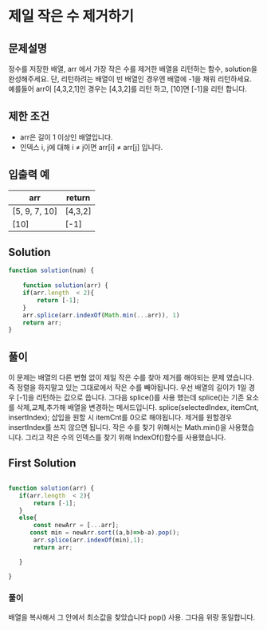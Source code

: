 # 제일 작은 수 제거하기

## 문제설명

정수를 저장한 배열, arr 에서 가장 작은 수를 제거한 배열을 리턴하는 함수, solution을 완성해주세요. 단, 리턴하려는 배열이 빈 배열인 경우엔 배열에 -1을 채워 리턴하세요. 예를들어 arr이 [4,3,2,1]인 경우는 [4,3,2]를 리턴 하고, [10]면 [-1]을 리턴 합니다.

## 제한 조건 

- arr은 길이 1 이상인 배열입니다.
- 인덱스 i, j에 대해 i ≠ j이면 arr[i] ≠ arr[j] 입니다.

## 입출력 예

|arr|return|
|------|---|
|[5, 9, 7, 10]| [4,3,2] |
|[10]| [-1] |

## Solution

```js
function solution(num) {
    
    function solution(arr) {
    if(arr.length  < 2){
        return [-1];
    }
    arr.splice(arr.indexOf(Math.min(...arr)), 1)
    return arr;
} 
```

## 풀이
이 문제는 배열의 다른 변형 없이 제일 작은 수를 찾아 제거를 해야되는 문제 였습니다. 
즉 정렬을 하지말고 있는 그대로에서 작은 수를 빼야됩니다. 
우선 배열의 길이가 1일 경우 [-1]을 리턴하는 값으로 씁니다. 
그다음 splice()를 사용 했는데 splice()는 기존 요소를 삭제,교체,추가해 배열을 변경하는 메서드입니다.
splice(selectedIndex, itemCnt, insertIndex);
삽입을 원할 시 itemCnt를 0으로 해야됩니다. 
제거를 원할경우 insertIndex를 쓰지 않으면 됩니다.
작은 수를 찾기 위해서는 Math.min()을 사용했습니다. 그리고 작은 수의 인덱스를 찾기 위해 IndexOf()함수를 사용했습니다.

 

 ## First Solution

 ```js

function solution(arr) {
    if(arr.length  < 2){
        return [-1];
    }
    else{
        const newArr = [...arr];
       const min = newArr.sort((a,b)=>b-a).pop();
        arr.splice(arr.indexOf(min),1);
        return arr; 

    }

}

 ```

 ### 풀이
배열을 복사해서 그 안에서 최소값을 찾았습니다 pop() 사용. 
그다음 위랑 동일합니다. 